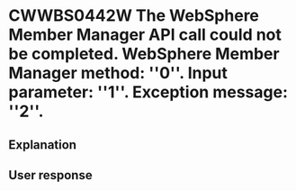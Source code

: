 # CWWBS0442W The WebSphere Member Manager API call could not be completed. WebSphere Member Manager method: ''0''. Input parameter: ''1''. Exception message: ''2''.

## Explanation

## User response